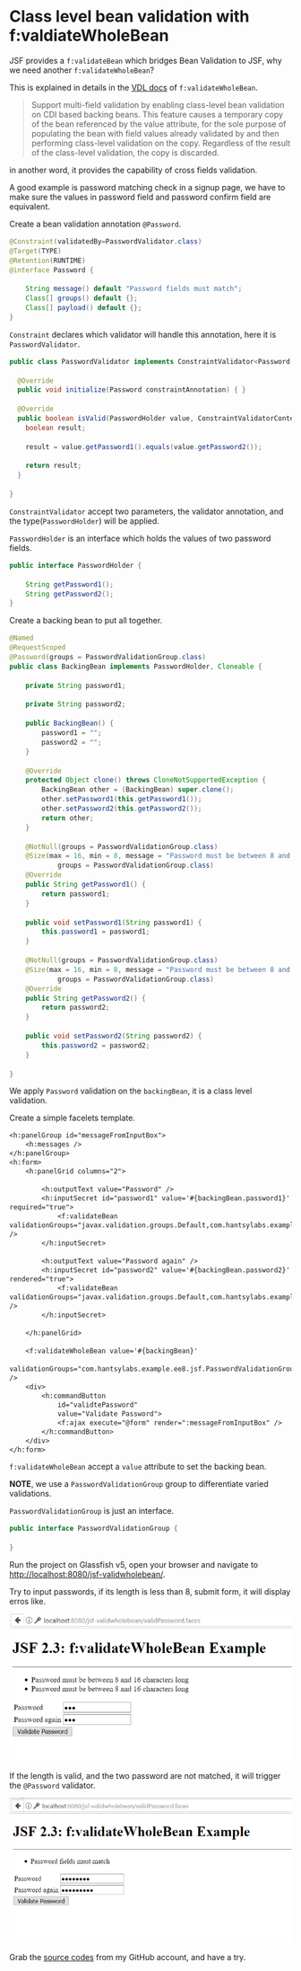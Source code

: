 # Class level bean validation with f:valdiateWholeBean

JSF provides a `f:validateBean` which bridges Bean Validation to JSF, why we need another `f:validateWholeBean`?

This is explained in details in the [VDL docs](https://javaserverfaces.github.io/docs/2.3/vdldoc/index.html) of `f:validateWholeBean`.

> Support multi-field validation by enabling class-level bean validation on CDI based backing beans. This feature causes a temporary copy of the bean referenced by the value attribute, for the sole purpose of populating the bean with field values already validated by  and then performing class-level validation on the copy. Regardless of the result of the class-level validation, the copy is discarded.

in another word, it provides the capability of cross fields validation.

A good example is password matching check in a signup page, we have to make sure the values in password field and password confirm field are equivalent.

Create a bean validation annotation `@Password`.

```java
@Constraint(validatedBy=PasswordValidator.class)
@Target(TYPE)
@Retention(RUNTIME)
@interface Password {

    String message() default "Password fields must match";
    Class[] groups() default {};
    Class[] payload() default {};
}
```

`Constraint` declares which validator will handle this annotation, here it is `PasswordValidator`.

```java
public class PasswordValidator implements ConstraintValidator<Password, PasswordHolder> {

  @Override
  public void initialize(Password constraintAnnotation) { }

  @Override
  public boolean isValid(PasswordHolder value, ConstraintValidatorContext context) {
    boolean result;

    result = value.getPassword1().equals(value.getPassword2());

    return result;
  }

}
```

`ConstraintValidator` accept two parameters, the validator annotation, and the type\(`PasswordHolder`\) will be applied.

`PasswordHolder` is an interface which holds the values of two password fields.

```java
public interface PasswordHolder {

    String getPassword1();
    String getPassword2();  
}
```

Create a backing bean to put all together.

```java
@Named
@RequestScoped
@Password(groups = PasswordValidationGroup.class)
public class BackingBean implements PasswordHolder, Cloneable {

    private String password1;

    private String password2;

    public BackingBean() {
        password1 = "";
        password2 = "";
    }

    @Override
    protected Object clone() throws CloneNotSupportedException {
        BackingBean other = (BackingBean) super.clone();
        other.setPassword1(this.getPassword1());
        other.setPassword2(this.getPassword2());
        return other;
    }

    @NotNull(groups = PasswordValidationGroup.class)
    @Size(max = 16, min = 8, message = "Password must be between 8 and 16 characters long",
            groups = PasswordValidationGroup.class)
    @Override
    public String getPassword1() {
        return password1;
    }

    public void setPassword1(String password1) {
        this.password1 = password1;
    }

    @NotNull(groups = PasswordValidationGroup.class)
    @Size(max = 16, min = 8, message = "Password must be between 8 and 16 characters long",
            groups = PasswordValidationGroup.class)
    @Override
    public String getPassword2() {
        return password2;
    }

    public void setPassword2(String password2) {
        this.password2 = password2;
    }

}
```

We apply `Password` validation on the `backingBean`, it is a class level validation.

Create a simple facelets template.

```markup
<h:panelGroup id="messageFromInputBox">
    <h:messages />
</h:panelGroup>
<h:form>
    <h:panelGrid columns="2">

        <h:outputText value="Password" />  
        <h:inputSecret id="password1" value='#{backingBean.password1}' required="true">
            <f:validateBean validationGroups="javax.validation.groups.Default,com.hantsylabs.example.ee8.jsf.PasswordValidationGroup" />
        </h:inputSecret>

        <h:outputText value="Password again" /> 
        <h:inputSecret id="password2" value='#{backingBean.password2}' rendered="true">
            <f:validateBean validationGroups="javax.validation.groups.Default,com.hantsylabs.example.ee8.jsf.PasswordValidationGroup" />
        </h:inputSecret>

    </h:panelGrid>

    <f:validateWholeBean value='#{backingBean}' 
                         validationGroups="com.hantsylabs.example.ee8.jsf.PasswordValidationGroup" />
    <div>
        <h:commandButton 
            id="validtePassword" 
            value="Validate Password">
            <f:ajax execute="@form" render=":messageFromInputBox" />
        </h:commandButton>
    </div>
</h:form>
```

`f:validateWholeBean` accept a `value` attribute to set the backing bean.

**NOTE**, we use a `PasswordValidationGroup` group to differentiate varied validations.

`PasswordValidationGroup` is just an interface.

```java
public interface PasswordValidationGroup {

}
```

Run the project on Glassfish v5, open your browser and navigate to [http://localhost:8080/jsf-validwholebean/](http://localhost:8080/jsf-validwholebean/).

Try to input passwords, if its length is less than 8, submit form, it will display erros like.

![length validation error](../.gitbook/assets/jsf-validatewholebean.png)

If the length is valid, and the two password are not matched, it will trigger the `@Password` validator.

![password validator error](../.gitbook/assets/jsf-validatewholebean2.png)

Grab the [source codes](https://github.com/hantsy/ee8-sandbox) from my GitHub account, and have a try.

